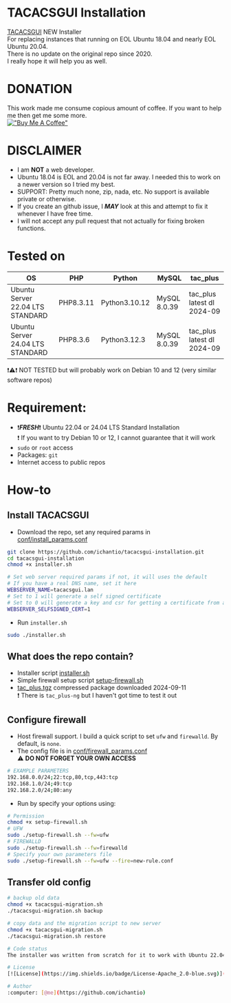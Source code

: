 # TACACSGUI Installation
[TACACSGUI](https://github.com/ichantio/tacacsgui.git) NEW Installer  
For replacing instances that running on EOL Ubuntu 18.04 and nearly EOL Ubuntu 20.04.  
There is no update on the original repo since 2020.  
I really hope it will help you as well.

# DONATION
This work made me consume copious amount of coffee. If you want to help me then get me some more.  
[!["Buy Me A Coffee"](https://www.buymeacoffee.com/assets/img/custom_images/orange_img.png)](https://buymeacoffee.com/vlab)

# DISCLAIMER
- I am **NOT** a web developer.
- Ubuntu 18.04 is EOL and 20.04 is not far away. I needed this to work on a newer version so I tried my best.
- SUPPORT: Pretty much none, zip, nada, etc. No support is available private or otherwise.
- If you create an github issue, I _**MAY**_ look at this and attempt to fix it whenever I have free time.
- I will not accept any pull request that not actually for fixing broken functions.

# Tested on

OS                                | PHP       | Python        | MySQL        | tac_plus
---                               | ---       | ---           | ---          | ---
Ubuntu Server 22.04 LTS STANDARD  | PHP8.3.11 | Python3.10.12 | MySQL 8.0.39 | tac_plus latest dl 2024-09
Ubuntu Server 24.04 LTS STANDARD  | PHP8.3.6  | Python3.12.3  | MySQL 8.0.39 | tac_plus latest dl 2024-09

:heavy_exclamation_mark::warning::heavy_exclamation_mark: NOT TESTED but will probably work on Debian 10 and 12 (very similar software repos)

# Requirement:
- :heavy_exclamation_mark:_**FRESH**_:heavy_exclamation_mark: Ubuntu 22.04 or 24.04 LTS Standard Installation  
:heavy_exclamation_mark: If you want to try Debian 10 or 12, I cannot guarantee that it will work
- `sudo` or `root` access
- Packages: `git`
- Internet access to public repos

# How-to
## Install TACACSGUI
- Download the repo, set any required params in  
[conf/install_params.conf](conf/install_params.conf)
```bash
git clone https://github.com/ichantio/tacacsgui-installation.git
cd tacacsgui-installation
chmod +x installer.sh

# Set web server required params if not, it will uses the default
# If you have a real DNS name, set it here
WEBSERVER_NAME=tacacsgui.lan
# Set to 1 will generate a self signed certificate
# Set to 0 will generate a key and csr for getting a certificate from a CA
WEBSERVER_SELFSIGNED_CERT=1
```

- Run `installer.sh`
```bash
sudo ./installer.sh
```
## What does the repo contain?
- Installer script [installer.sh](installer.sh)
- Simple firewall setup script [setup-firewall.sh](setup-firewall.sh)
- [tac_plus.tgz](tac_plug.tgz) compressed package downloaded 2024-09-11  
:exclamation: There is `tac_plus-ng` but I haven't got time to test it out

## Configure firewall
- Host firewall support.
I build a quick script to set `ufw` and `firewalld`. By default, is `none`.
- The config file is in [conf/firewall_params.conf](conf/firewall_params.conf)  
:warning: **DO NOT FORGET YOUR OWN ACCESS**
```bash
# EXAMPLE PARAMETERS
192.168.0.0/24;22:tcp,80,tcp,443:tcp
192.168.1.0/24;49:tcp
192.168.2.0/24;80:any
```

- Run by specify your options using:
```bash
# Permission
chmod +x setup-firewall.sh
# UFW
sudo ./setup-firewall.sh --fw=ufw
# FIREWALLD
sudo ./setup-firewall.sh --fw=firewalld
# Specify your own parameters file
sudo ./setup-firewall.sh --fw=ufw --fire=new-rule.conf
```

## Transfer old config
```bash
# backup old data
chmod +x tacacsgui-migration.sh
./tacacsgui-migration.sh backup

# copy data and the migration script to new server 
chmod +x tacacsgui-migration.sh
./tacacsgui-migration.sh restore

# Code status
The installer was written from scratch for it to work with Ubuntu 22.04 and 24.04

# License
[![License](https://img.shields.io/badge/License-Apache_2.0-blue.svg)](https://opensource.org/licenses/Apache-2.0)

# Author
:computer: [@me](https://github.com/ichantio)
